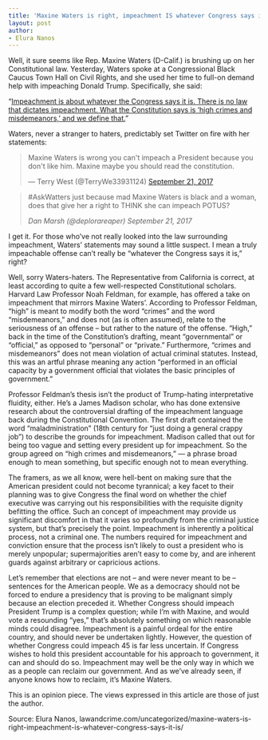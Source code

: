 ```yaml
---
title: 'Maxine Waters is right, impeachment IS whatever Congress says it is'
layout: post
author:
- Elura Nanos
---
```


Well, it sure seems like Rep. Maxine Waters (D-Calif.) is brushing up on her Constitutional law. Yesterday, Waters spoke at a Congressional Black Caucus Town Hall on Civil Rights, and she used her time to full-on demand help with impeaching Donald Trump. Specifically, she said:

“[Impeachment is about whatever the Congress says it is. There is no law that dictates impeachment. What the Constitution says is ‘high crimes and misdemeanors,’ and we define that.](/2017/09/19/rep-maxine-waters-impeachment-is-about-whatever-the-congress-says-it-is.html)”

Waters, never a stranger to haters, predictably set Twitter on fire with her statements:

<blockquote class="twitter-tweet"><p lang="en" dir="ltr">Maxine Waters is wrong you can&#39;t impeach a President because you don&#39;t like him. Maxine maybe you should read the constitution.</p>&mdash; Terry West (@TerryWe33931124) <a href="https://twitter.com/TerryWe33931124/status/910995640481714178?ref_src=twsrc%5Etfw">September 21, 2017</a></blockquote> <script async src="https://platform.twitter.com/widgets.js" charset="utf-8"></script>

> \#AskWatters just because mad Maxine Waters is black and a woman, does that give her a right to THINK she can impeach POTUS?
>
> <cite>Dan Marsh (@deplorareaper) September 21, 2017</cite>

I get it. For those who’ve not really looked into the law surrounding impeachment, Waters’ statements may sound a little suspect. I mean a truly impeachable offense can’t really be “whatever the Congress says it is,” right?

Well, sorry Waters-haters. The Representative from California is correct, at least according to quite a few well-respected Constitutional scholars. Harvard Law Professor Noah Feldman, for example, has offered a take on impeachment that mirrors Maxine Waters’. According to Professor Feldman, “high” is meant to modify both the word “crimes” and the word “misdemeanors,” and does not (as is often assumed), relate to the seriousness of an offense – but rather to the nature of the offense. “High,” back in the time of the Constitution’s drafting, meant “governmental” or “official,” as opposed to “personal” or “private.” Furthermore, “crimes and misdemeanors” does not mean violation of actual criminal statutes. Instead, this was an artful phrase meaning any action “performed in an official capacity by a government official that violates the basic principles of government.”

Professor Feldman’s thesis isn’t the product of Trump-hating interpretative fluidity, either. He’s a James Madison scholar, who has done extensive research about the controversial drafting of the impeachment language back during the Constitutional Convention. The first draft contained the word “maladministration” (18th century for “just doing a general crappy job”) to describe the grounds for impeachment. Madison called that out for being too vague and setting every president up for impeachment. So the group agreed on “high crimes and misdemeanors,” — a phrase broad enough to mean something, but specific enough not to mean everything.

The framers, as we all know, were hell-bent on making sure that the American president could not become tyrannical; a key facet to their planning was to give Congress the final word on whether the chief executive was carrying out his responsibilities with the requisite dignity befitting the office. Such an concept of impeachment may provide us significant discomfort in that it varies so profoundly from the criminal justice system, but that’s precisely the point. Impeachment is inherently a political process, not a criminal one. The numbers required for impeachment and conviction ensure that the process isn’t likely to oust a president who is merely unpopular; supermajorities aren’t easy to come by, and are inherent guards against arbitrary or capricious actions.

Let’s remember that elections are not – and were never meant to be – sentences for the American people. We as a democracy should not be forced to endure a presidency that is proving to be malignant simply because an election preceded it. Whether Congress should impeach President Trump is a complex question; while I’m with Maxine, and would vote a resounding “yes,” that’s absolutely something on which reasonable minds could disagree. Impeachment is a painful ordeal for the entire country, and should never be undertaken lightly. However, the question of whether Congress could impeach 45 is far less uncertain. If Congress wishes to hold this president accountable for his approach to government, it can and should do so. Impeachment may well be the only way in which we as a people can reclaim our government. And as we’ve already seen, if anyone knows how to reclaim, it’s Maxine Waters.

This is an opinion piece. The views expressed in this article are those of just the author.

Source: Elura Nanos, lawandcrime.com/uncategorized/maxine-waters-is-right-impeachment-is-whatever-congress-says-it-is/
